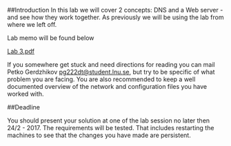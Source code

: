 ##Introduction
In this lab we will cover 2 concepts: DNS and a Web server -
and see how they work together. As previously we will be using the lab from
where we left off.

Lab memo will be found below

[Lab 3.pdf](https://github.com/1DV020/labs/raw/master/Lab%203/Lab_3.pdf)

If you somewhere get stuck and need directions for reading you can mail Petko Gerdzhikov <pg222dt@student.lnu.se>, but try to be specific of what problem you are facing. You are also recommended to keep a well documented overview of the network and configuration files you have worked with.

##Deadline

You should present your solution at one of the lab session no later then 24/2 - 2017. The requirements will be tested. That includes restarting the machines to see that the changes you have made are persistent.
